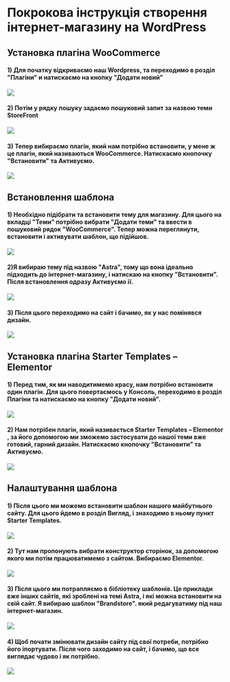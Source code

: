 # Покрокова інструкція створення інтернет-магазину на WordPress

## Установка плагіна WooCommerce 

#### 1) Для початку відкриваємо наш Wordpress, та переходимо в розділ "Плагіни" и натискаємо на кнопку "Додати новий"
![](https://github.com/ssonyau/Internet-Shop-Wordpress/blob/main/Screenshot%202023-05-08%20160036.png)

#### 2) Потім у рядку пошуку задаємо пошуковий запит за назвою теми StoreFront
![](https://github.com/ssonyau/Internet-Shop-Wordpress/blob/main/Screenshot%202023-05-08%20165302.png)  

#### 3) Тепер вибираємо плагін, який нам потрібно встановити, у мене ж це плагін, який називаються WooCommerce.  Натискаємо кнопочку "Встановити" та Активуємо. 
![](https://github.com/ssonyau/Internet-Shop-Wordpress/blob/main/Screenshot%202023-05-08%20174907.png)

## Встановлення шаблона 

#### 1) Необхідно підібрати та встановити тему для магазину. Для цього на вкладці "Теми" потрібно вибрати "Додати теми" та ввести в пошуковий рядок "WooCommerce". Тепер можна переглянути, встановити і активувати шаблон, що підійшов.
![](https://github.com/ssonyau/Internet-Shop-Wordpress/blob/main/Screenshot%202023-05-08%20181724.png)

#### 2)Я вибираю тему  під назвою "Astra", тому що вона ідеально підходить до інтернет-магазину, і натискаю на кнопку "Встановити". Після встановлення одразу Активуємо ії.
![](https://github.com/ssonyau/Internet-Shop-Wordpress/blob/main/Screenshot%202023-05-09%20114508.png)

#### 3) Після цього переходимо на сайт і бачимо, як у нас помінявся дизайн.
![](https://github.com/ssonyau/Internet-Shop-Wordpress/blob/main/Screenshot%202023-05-09%20163618.png)

## Установка плагіна Starter Templates – Elementor

#### 1) Перед тим, як ми наводитимемо красу, нам потрібно встановити один плагін. Для цього повертаємось у Консоль, переходимо в розділ Плагіни та натискаємо на кнопку "Додати новий".
![](https://github.com/ssonyau/Internet-Shop-Wordpress/blob/main/Screenshot%202023-05-09%20164142.png)

#### 2) Нам потрібен плагін, який називається Starter Templates – Elementor , за його допомогою ми зможемо застосувати до нашої теми вже готовий, гарний дизайн.  Натискаємо кнопочку "Встановити" та Активуємо. 
![](https://github.com/ssonyau/Internet-Shop-Wordpress/blob/main/Screenshot%202023-05-09%20164856.png)

## Налаштування шаблона 

#### 1) Після цього ми можемо встановити шаблон нашого майбутнього сайту. Для цього йдемо в розділ Вигляд, і знаходимо в ньому пункт Starter Templates. 
![](https://github.com/ssonyau/Internet-Shop-Wordpress/blob/main/Screenshot%202023-05-09%20165913.png)

#### 2) Тут нам пропонують вибрати конструктор сторінок, за допомогою якого ми потім працюватимемо з сайтом. Вибираємо Elementor.
![](https://github.com/ssonyau/Internet-Shop-Wordpress/blob/main/Screenshot%202023-05-09%20171121.png)

#### 3) Після цього ми потрапляємо в бібліотеку шаблонів. Це приклади вже інших сайтів, які зроблені на темі Astra, і які можна встановити на свій сайт. Я вибираю шаблон "Brandstore". який редагуватиму під наш інтернет-магазин.
![](https://github.com/ssonyau/Internet-Shop-Wordpress/blob/main/Screenshot%202023-05-09%20171924.png)

#### 4) Щоб почати змінювати дизайн сайту під свої потреби, потрібно його іпортувати. Після чого заходимо на сайт, і бачимо, що все виглядає чудово і як потрібно.
![](https://github.com/ssonyau/Internet-Shop-Wordpress/blob/main/Screenshot%202023-05-09%20173319.png)


